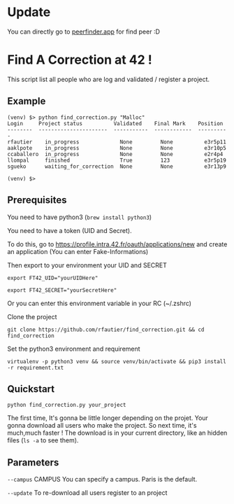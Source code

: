 # Update
You can directly go to [peerfinder.app](https://peerfinder.app) for find peer :D

# Find A Correction at 42 !

This script list all people who are log and validated / register a project.

## Example

```
(venv) $> python find_correction.py "Malloc"
Login     Project status          Validated    Final Mark    Position
--------  ----------------------  -----------  ------------  ----------
rfautier    in_progress             None         None          e3r5p11
aaklpote    in_progress             None         None          e3r10p5
ccaballero  in_progress             None         None          e2r4p4
llompal     finished                True         123           e3r5p19
sgueko      waiting_for_correction  None         None          e3r13p9

(venv) $> 
```

## Prerequisites

You need to have python3 (``` brew install python3 ```)

You need to have a token (UID and Secret).

To do this, go to https://profile.intra.42.fr/oauth/applications/new and create an application (You can enter Fake-Informations)

Then export to your environment your UID and SECRET

```
export FT42_UID="yourUIDHere"
```

```
export FT42_SECRET="yourSecretHere"
```

Or you can enter this environment variable in your RC (~/.zshrc)

Clone the project

```
git clone https://github.com/rfautier/find_correction.git && cd find_correction
```

Set the python3 environment and requirement

```
virtualenv -p python3 venv && source venv/bin/activate && pip3 install -r requirement.txt
```

## Quickstart

```
python find_correction.py your_project
```


The first time, It's gonna be little longer depending on the projet.
Your gonna download all users who make the project. So next time, it's much,much faster !
The download is in your current directory, like an hidden files (`ls -a` to see them).

## Parameters

``` --campus ``` CAMPUS  You can specify a campus. Paris is the default.

``` --update ```        To re-download all users register to an project
